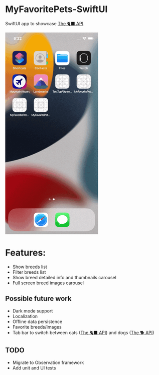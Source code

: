 # MyFavoritePets-SwiftUI
SwiftUI app to showcase [The 🐈‍⬛ API](https://thecatapi.com/).

![demo](./assets/MyFavoritePets-SwiftUI.gif)

# Features:
* Show breeds list
* Filter breeds list
* Show breed detailed info and thumbnails carousel
* Full screen breed images carousel

## Possible future work
* Dark mode support
* Localization
* Offline data persistence
* Favorite breeds/images
* Tab bar to switch between cats ([The 🐈‍⬛ API](https://thecatapi.com/)) and dogs ([The 🐕 API](https://thedogapi.com/))

## TODO
* Migrate to Observation framework
* Add unit and UI tests
